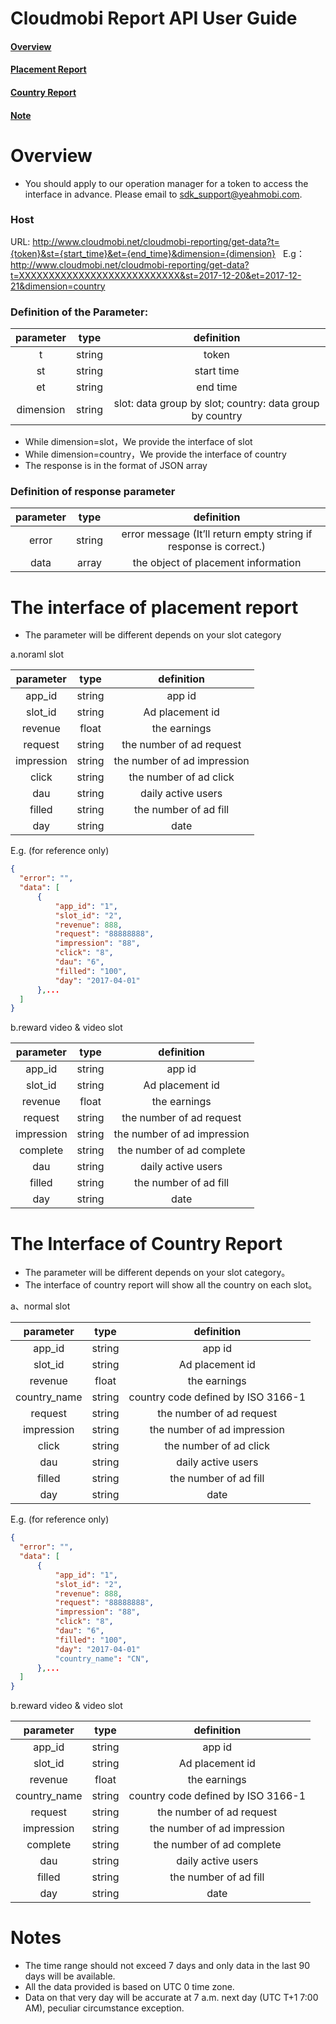 Cloudmobi Report API User Guide
=== 



####    [Overview](#overview)  

####    [Placement Report](#the-interface-of-placement-report) 

####    [Country Report](#the-interface-of-country-report)

####    [Note](#notes)



Overview
===

* You should apply to our operation manager for a token to access the interface in advance. Please email to sdk_support@yeahmobi.com.

### Host

URL: http://www.cloudmobi.net/cloudmobi-reporting/get-data?t={token}&st={start_time}&et={end_time}&dimension={dimension}   
E.g：http://www.cloudmobi.net/cloudmobi-reporting/get-data?t=XXXXXXXXXXXXXXXXXXXXXXXXXXX&st=2017-12-20&et=2017-12-21&dimension=country  

### Definition of the Parameter:  

|  parameter   |   type   |  definition   |
| :---: | :----: | :---: |
| t | string | token |
|  st   | string | start time  |
|  et   | string | end time  |
|dimension|string| slot: data group by slot; country: data group by country |
* While dimension=slot，We provide the interface of slot  
* While dimension=country，We provide the interface of country   
* The response is in the format of JSON array

### Definition of response parameter 

|  parameter   |   type   |        definition        |
| :---: | :----: | :--------------: |
| error | string | error message (It’ll return empty string if response is correct.) |
| data  | array  |     the object of placement information      |





The interface of placement report
===



* The parameter will be different depends on your slot category 

a.noraml slot

|  parameter   |   type   |        definition        |
| :--------: | :----: | :---: |
|   app_id   | string | app id  |
|  slot_id   | string | Ad placement id |
|  revenue   | float  |  the earnings   |
|  request   | string |  the number of ad request  |
| impression | string |  the number of ad impression  |
|   click    | string |  the number of ad click  |
|    dau     | string |  daily active users    |
|  filled    | string |   the number of ad fill   |
|    day     | string |  date   |

E.g. (for reference only)  

  ```json 
{
    "error": "",
    "data": [
        {
            "app_id": "1",
            "slot_id": "2",
            "revenue": 888,
            "request": "88888888",
            "impression": "88",
            "click": "8",
            "dau": "6",
            "filled": "100",
            "day": "2017-04-01"
        },...
    ]
}
  ```

b.reward video & video  slot

|  parameter   |   type   |        definition        |
| :--------: | :----: | :---: |
|   app_id   | string | app id  |
|  slot_id   | string | Ad placement id |
|  revenue   | float  |  the earnings   |
|  request   | string |  the number of ad request  |
| impression | string |  the number of ad impression  |
|   complete   | string |  the number of ad complete  |
|    dau     | string |   daily active users    |
|  filled    | string |  the number of ad fill  |
|    day     | string |  date  |


The Interface of Country Report  
===
 
* The parameter will be different depends on your slot category。  
* The interface of country report will show all the country on each slot。
>  

a、normal slot 

|  parameter   |   type   |        definition        |
| :--------: | :----: | :---: |
|   app_id   | string | app id  |
|  slot_id   | string | Ad placement id |
|  revenue   | float  |  the earnings   |
| country_name | string | country code defined by ISO 3166-1|
|  request   | string |  the number of ad request  |
| impression | string |  the number of ad impression  |
|   click    | string |  the number of ad click  |
|    dau     | string |  daily active users    |
|  filled    | string |   the number of ad fill   |
|    day     | string |  date   |

E.g. (for reference only)

  ```json 
{
    "error": "",
    "data": [
        {
            "app_id": "1",
            "slot_id": "2",
            "revenue": 888,
            "request": "88888888",
            "impression": "88",
            "click": "8",
            "dau": "6",
            "filled": "100",
            "day": "2017-04-01"
            "country_name": "CN",
        },...
    ]
}
  ```  
b.reward video & video  slot 

|  parameter   |   type   |        definition        |
| :--------: | :----: | :---: |
|   app_id   | string | app id  |
|  slot_id   | string | Ad placement id |
|  revenue   | float  |  the earnings   |
| country_name | string | country code defined by ISO 3166-1|
|  request   | string |  the number of ad request  |
| impression | string |  the number of ad impression  |
|   complete   | string |  the number of ad complete  |
|    dau     | string |   daily active users    |
|  filled    | string |  the number of ad fill  |
|    day     | string |  date  |

Notes
===
* The time range should not exceed 7 days and only data in the last 90 days will be available.  
* All the data provided is based on UTC 0 time zone.  
* Data on that very day will be accurate at 7 a.m. next day (UTC T+1 7:00 AM), peculiar circumstance exception.  
